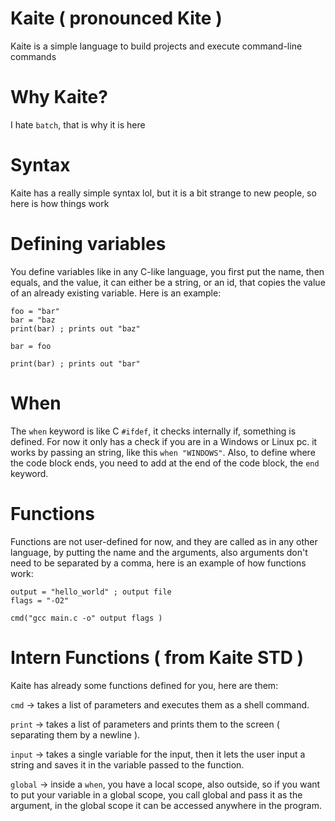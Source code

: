 # Kaite ( pronounced Kite )
 Kaite is a simple language to build projects and execute command-line commands

# Why Kaite?
 I hate `batch`, that is why it is here

# Syntax
 Kaite has a really simple syntax lol, but it is a bit strange to new people,
 so here is how things work

# Defining variables
 You define variables like in any C-like language, you first put the name, then equals, and
 the value, it can either be a string, or an id, that copies the value of an already
 existing variable. Here is an example:

 ```
 foo = "bar"
 bar = "baz 
 print(bar) ; prints out "baz"
 
 bar = foo
 
 print(bar) ; prints out "bar"
 ```

# When
 The `when` keyword is like C `#ifdef`, it checks internally if, something is defined.
 For now it only has a check if you are in a Windows or Linux pc. it works by passing an
 string, like this `when "WINDOWS"`. Also, to define where the code block ends, you need to
 add at the end of the code block, the `end` keyword.

# Functions
 Functions are not user-defined for now, and they are called as in any other language, by
 putting the name and the arguments, also arguments don't need to be separated by a comma,
 here is an example of how functions work:
 ```
 output = "hello_world" ; output file
 flags = "-O2"
 
 cmd("gcc main.c -o" output flags )
 ```
# Intern Functions ( from Kaite STD )
 Kaite has already some functions defined for you, here are them:
 
 `cmd` -> takes a list of parameters and executes them as a shell command.
 
 `print` -> takes a list of parameters and prints them to the screen ( separating them by a newline ).

 `input` -> takes a single variable for the input, then it lets the user input a string and saves it
 in the variable passed to the function.
 
 `global` -> inside a `when`, you have a local scope, also outside, so if you want to put your variable
 in a global scope, you call global and pass it as the argument, in the global scope it can be accessed
 anywhere in the program.
